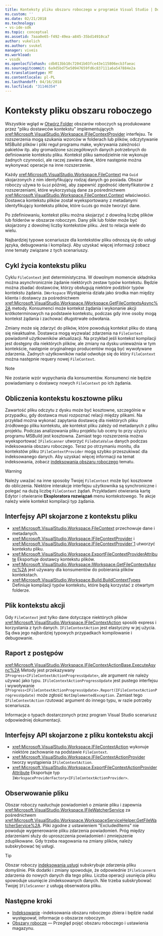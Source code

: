 ```yaml
---
title: Konteksty pliku obszaru roboczego w programie Visual Studio | Dokumentacja firmy Microsoft
ms.custom: ''
ms.date: 02/21/2018
ms.technology:
- vs-ide-sdk
ms.topic: conceptual
ms.assetid: 7aaa0e65-f492-49ea-a845-35bd14910ca7
author: vukelich
ms.author: svukel
manager: viveis
ms.workload:
- vssdk
ms.openlocfilehash: cdb013bb10c72041b03fce43e115806ecb3faeac
ms.sourcegitcommit: 6a9d5bd75e50947659fd6c837111a6a547884e2a
ms.translationtype: MT
ms.contentlocale: pl-PL
ms.lasthandoff: 04/16/2018
ms.locfileid: "31146354"
---
```

# <a name="workspace-file-contexts"></a>Konteksty pliku obszaru roboczego

Wszystkie wgląd w [Otwórz Folder](../ide/develop-code-in-visual-studio-without-projects-or-solutions.md) obszarów roboczych są produkowane przez "pliku dostawców kontekstu" implementujących <xref:Microsoft.VisualStudio.Workspace.IFileContextProvider> interfejsu. Te rozszerzenia mogą szukania wzorców w folderach lub plików, odczytywanie MSBuild plików i pliki reguł programu make, wykrywania zależności pakietów itp. aby gromadzone szczegółowych danych potrzebnych do definiowanie kontekstu pliku. Kontekst pliku samodzielnie nie wykonuje żadnych czynności, ale raczej zawiera dane, które następnie można wykonywać operacje na inne rozszerzenie.

Każdy <xref:Microsoft.VisualStudio.Workspace.FileContext> ma `Guid` skojarzonych z nim identyfikujący rodzaj danych go posiada. Obszar roboczy używa to `Guid` później, aby zapewnić zgodność identyfikatorów z rozszerzeniami, które wykorzystują dane za pośrednictwem <xref:Microsoft.VisualStudio.Workspace.FileContext.Context> właściwości. Dostawca kontekstu plików został wyeksportowany z metadanymi identyfikujący kontekstu plików, które `Guid`s go może tworzyć dane.

Po zdefiniowaniu, kontekst pliku można skojarzyć z dowolną liczbę plików lub folderów w obszarze roboczym. Dany plik lub folder może być skojarzony z dowolnej liczby kontekstów pliku. Jest to relacja wiele do wielu.

Najbardziej typowe scenariusze dla kontekstów pliku odnoszą się do usługi języka, debugowania i kompilacji. Aby uzyskać więcej informacji zobacz inne tematy związane z tych scenariuszy.

## <a name="file-context-lifecycle"></a>Cykl życia kontekstu pliku

Cyklu `FileContext` jest deterministyczna. W dowolnym momencie składnika można asynchronicznie żądanie niektórych zestaw typów kontekstu. Będzie można zbadać dostawców, którzy obsługują niektóre podzbiór typów kontekstu żądania. `IWorkspace` Wystąpienia działa jako środka man między klienta i dostawcy za pośrednictwem <xref:Microsoft.VisualStudio.Workspace.IWorkspace.GetFileContextsAsync%2A> metody. Konsumenci może kontekst żądania i wykonanie akcji krótkoterminowych na podstawie kontekstu, podczas gdy inne osoby mogą kontekst żądania i zachować długotrwałe odwołania. 

Zmiany może się zdarzyć do plików, które powodują kontekst pliku do staną się nieaktualne. Dostawca mogą wyzwalać zdarzenia na `FileContext` powiadomił użytkowników aktualizacji. Na przykład jeśli kontekst kompilacji jest dostępny dla niektórych plików, ale zmiany na dysku unieważnia w tym kontekście, następnie oryginalnego producentów mogą być wywoływane zdarzenia. Żadnych użytkowników nadal odwołuje się do który `FileContext` można następnie requery nowej `FileContext`.

>[!NOTE]
>Nie zostanie wzór wypychania dla konsumentów. Konsumenci nie będzie powiadamiany o dostawcy nowych `FileContext` po ich żądania.

## <a name="expensive-file-context-computations"></a>Obliczenia kontekstu kosztowne pliku

Zawartość pliku odczytu z dysku może być kosztowne, szczególnie w przypadku, gdy dostawca musi rozpoznać relacji między plikami. Na przykład można wykonać zapytania dostawcę dla niektórych pliku źródłowego pliku kontekstu, ale kontekst pliku zależy od metadanych z pliku projektu. Podczas analizowania pliku projektu lub oceny to przy użyciu programu MSBuild jest kosztowna. Zamiast tego rozszerzenia można wyeksportować `IFileScanner` utworzyć `FileDataValue` danych podczas indeksowania obszaru roboczego. Teraz po otrzymaniu monitu, dla kontekstów pliku `IFileContextProvider` mogą szybko przeszukiwać dla indeksowanego danych. Aby uzyskać więcej informacji na temat indeksowania, zobacz [indeksowania obszaru roboczego](workspace-indexing.md) tematu.

>[!WARNING]
>Należy uważać na inne sposoby Twojej `FileContext` może być kosztowne do obliczenia. Niektóre interakcje interfejsu użytkownika są synchroniczne i polegać na dużą liczbę `FileContext` żądań. Przykładami otwierania kartę Edytor i otwieranie **Eksploratora rozwiązań** menu kontekstowego. Te akcje należy wiele kontekst kompilacji typ żądania.

## <a name="file-context-related-apis"></a>Interfejsy API skojarzone z kontekstu pliku

- <xref:Microsoft.VisualStudio.Workspace.FileContext> przechowuje dane i metadanych.
- <xref:Microsoft.VisualStudio.Workspace.IFileContextProvider> i <xref:Microsoft.VisualStudio.Workspace.IFileContextProvider`1> utworzyć kontekstu pliku.
- <xref:Microsoft.VisualStudio.Workspace.ExportFileContextProviderAttribute> Eksportuje dostawcy kontekstu plików.
- <xref:Microsoft.VisualStudio.Workspace.IWorkspace.GetFileContextsAsync%2A> jest używany dla konsumentów do pobierania plików kontekstach.
- <xref:Microsoft.VisualStudio.Workspace.Build.BuildContextTypes> Definiuje kompilacji typów kontekstu, które będą korzystać z otwartym folderze.

## <a name="file-context-actions"></a>Plik kontekstu akcji

Gdy `FileContext` jest tylko dane dotyczące niektórych plików <xref:Microsoft.VisualStudio.Workspace.IFileContextAction> sposób express i korzystania z tych danych. `IFileContextAction` jest elastyczny w jej użycia. Są dwa jego najbardziej typowych przypadkach kompilowanie i debugowanie.

## <a name="reporting-progress"></a>Raport z postępów

<xref:Microsoft.VisualStudio.Workspace.IFileContextActionBase.ExecuteAsync%2A> Metody jest przekazywany `IProgress<IFileContextActionProgressUpdate>`, ale argument nie należy używać jako typu. `IFileContextActionProgressUpdate` jest pustego interfejsu i wywoływanie `IProgress<IFileContextActionProgressUpdate>.Report(IFileContextActionProgressUpdate)` może zgłosić `NotImplementedException`. Zamiast tego `IFileContextAction` rzutować argument do innego typu, w razie potrzeby scenariusza.

Informacje o typach dostarczonych przez program Visual Studio scenariusz odpowiedniej dokumentacji.

## <a name="file-context-action-related-apis"></a>Interfejsy API skojarzone z pliku kontekstu akcji

- <xref:Microsoft.VisualStudio.Workspace.IFileContextAction> wykonuje niektóre zachowanie na podstawie `FileContext`.
- <xref:Microsoft.VisualStudio.Workspace.IFileContextActionProvider> tworzy wystąpienia `IFileContextAction`.
- <xref:Microsoft.VisualStudio.Workspace.ExportFileContextActionProviderAttribute> Eksportuje typ `IWorkspaceProviderFactory<IFileContextActionProvider>`.

## <a name="file-watching"></a>Obserwowanie pliku

Obszar roboczy nasłuchuje powiadomień o zmianie pliku i zapewnia <xref:Microsoft.VisualStudio.Workspace.IFileWatcherService> za pośrednictwem <xref:Microsoft.VisualStudio.Workspace.WorkspaceServiceHelper.GetFileWatcherService%2A>. Pliki zgodne z ustawieniem "ExcludedItems" nie powoduje wygenerowanie pliku zdarzenia powiadomień. Próg między zdarzeniami służy do uproszczenia powiadomień i zmniejszenie zduplikowane. Gdy trzeba reagowania na zmiany plików, należy subskrybować tej usługi.

>[!TIP]
>Obszar roboczy [indeksowania usługi](workspace-indexing.md) subskrybuje zdarzenia pliku domyślnie. Plik dodatki i zmiany spowoduje, że odpowiednie `IFileScanner`s zdarzenia do nowych danych dla tego pliku. Liczba operacji usunięcia pliku spowoduje usunięcie zindeksowanych danych. Nie trzeba subskrybować Twojej `IFileScanner` z usługą obserwatora pliku.

## <a name="next-steps"></a>Następne kroki

* [Indeksowanie](workspace-indexing.md) -indeksowania obszaru roboczego zbiera i będzie nadal występował, informacje o obszarze roboczym.
* [Obszary robocze](workspaces.md) — Przegląd pojęć obszaru roboczego i ustawienia magazynu.
